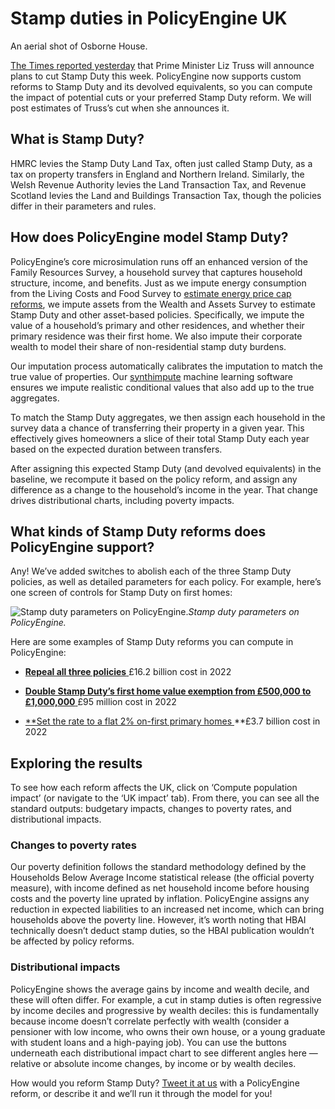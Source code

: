 
# Stamp duties in PolicyEngine UK

An aerial shot of Osborne House.

[The Times reported yesterday](https://www.thetimes.co.uk/article/liz-truss-to-cut-stamp-duty-in-push-for-prosperity-qrh5nxbcd) that Prime Minister Liz Truss will announce plans to cut Stamp Duty this week. PolicyEngine now supports custom reforms to Stamp Duty and its devolved equivalents, so you can compute the impact of potential cuts or your preferred Stamp Duty reform. We will post estimates of Truss’s cut when she announces it.

## What is Stamp Duty?

HMRC levies the Stamp Duty Land Tax, often just called Stamp Duty, as a tax on property transfers in England and Northern Ireland. Similarly, the Welsh Revenue Authority levies the Land Transaction Tax, and Revenue Scotland levies the Land and Buildings Transaction Tax, though the policies differ in their parameters and rules.

## How does PolicyEngine model Stamp Duty?

PolicyEngine’s core microsimulation runs off an enhanced version of the Family Resources Survey, a household survey that captures household structure, income, and benefits. Just as we impute energy consumption from the Living Costs and Food Survey to [estimate energy price cap reforms](https://blog.policyengine.org/prime-minister-liz-trusss-energy-bill-price-cap-cfcfbd7b4dec), we impute assets from the Wealth and Assets Survey to estimate Stamp Duty and other asset-based policies. Specifically, we impute the value of a household’s primary and other residences, and whether their primary residence was their first home. We also impute their corporate wealth to model their share of non-residential stamp duty burdens.

Our imputation process automatically calibrates the imputation to match the true value of properties. Our [synthimpute](https://github.com/PSLmodels/synthimpute) machine learning software ensures we impute realistic conditional values that also add up to the true aggregates.

To match the Stamp Duty aggregates, we then assign each household in the survey data a chance of transferring their property in a given year. This effectively gives homeowners a slice of their total Stamp Duty each year based on the expected duration between transfers.

After assigning this expected Stamp Duty (and devolved equivalents) in the baseline, we recompute it based on the policy reform, and assign any difference as a change to the household’s income in the year. That change drives distributional charts, including poverty impacts.

## What kinds of Stamp Duty reforms does PolicyEngine support?

Any! We’ve added switches to abolish each of the three Stamp Duty policies, as well as detailed parameters for each policy. For example, here’s one screen of controls for Stamp Duty on first homes:

![Stamp duty parameters on PolicyEngine.](https://cdn-images-1.medium.com/max/3200/0*irKUYKfN1VVZ4hwL)*Stamp duty parameters on PolicyEngine.*

Here are some examples of Stamp Duty reforms you can compute in PolicyEngine:

* [**Repeal all three policies**
](https://policyengine.org/uk/population-impact?abolish_sdlt=1&abolish_ltt=1&abolish_lbtt=1)£16.2 billion cost in 2022

* [**Double Stamp Duty’s first home value exemption from £500,000 to £1,000,000**
](https://policyengine.org/uk/population-impact?sdlt_first_time_buyer_value_limit=1000000)£95 million cost in 2022

* [**Set the rate to a flat 2% on-first primary homes
](https://policyengine.org/uk/population-impact?abolish_lbtt=1&sdlt_on_non_first_home_1_rate=2&sdlt_on_non_first_home_3_rate=2&sdlt_on_non_first_home_4_rate=2&sdlt_on_non_first_home_5_rate=2&ltt_on_secondary_residences_1_rate=2&ltt_on_secondary_residences_2_rate=2&ltt_on_secondary_residences_3_rate=2&ltt_on_secondary_residences_4_rate=2&ltt_on_secondary_residences_5_rate=2&ltt_on_secondary_residences_6_rate=2&lbtt_on_residential_property_1_rate=2&lbtt_on_residential_property_3_rate=2&lbtt_on_residential_property_4_rate=2&lbtt_on_residential_property_5_rate=2)**£3.7 billion cost in 2022

## Exploring the results

To see how each reform affects the UK, click on ‘Compute population impact’ (or navigate to the ‘UK impact’ tab). From there, you can see all the standard outputs: budgetary impacts, changes to poverty rates, and distributional impacts.

### Changes to poverty rates

Our poverty definition follows the standard methodology defined by the Households Below Average Income statistical release (the official poverty measure), with income defined as net household income before housing costs and the poverty line uprated by inflation. PolicyEngine assigns any reduction in expected liabilities to an increased net income, which can bring households above the poverty line. However, it’s worth noting that HBAI technically doesn’t deduct stamp duties, so the HBAI publication wouldn’t be affected by policy reforms.

### Distributional impacts

PolicyEngine shows the average gains by income and wealth decile, and these will often differ. For example, a cut in stamp duties is often regressive by income deciles and progressive by wealth deciles: this is fundamentally because income doesn’t correlate perfectly with wealth (consider a pensioner with low income, who owns their own house, or a young graduate with student loans and a high-paying job). You can use the buttons underneath each distributional impact chart to see different angles here — relative or absolute income changes, by income or by wealth deciles.

How would you reform Stamp Duty? [Tweet it at us](http://twitter.com/thepolicyengine) with a PolicyEngine reform, or describe it and we’ll run it through the model for you!
